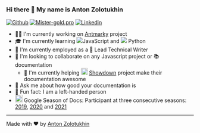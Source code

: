 ### Hi there 👋 My name is Anton Zolotukhin

[![Github](https://img.shields.io/badge/-Github-000?style=flat&logo=Github&logoColor=white)](https://github.com/bandantonio)
[![Mister-gold.pro](https://img.shields.io/badge/-mister&#8211;gold.pro-blue?style=flat&logo=Hexo&logoColor=white)](https://mister-gold.pro)
[![Linkedin](https://img.shields.io/badge/-LinkedIn-blue?style=flat&logo=Linkedin&logoColor=white)](https://www.linkedin.com/in/bandantonio/)

- 👨‍💻 I'm currently working on [Antmarky][antmarky] project
- 🎓 I'm currently learning <img src="https://img.icons8.com/color/25/000000/javascript--v1.png"/>JavaScript and <img src="https://img.icons8.com/color/25/000000/python--v1.png"/> Python
- 🏢 I'm currently employed as a 📝 Lead Technical Writer
- 🤝 I'm looking to collaborate on any Javascript project or 📚 documentation
  - 💁 I'm currently helping <img width="18" src="https://avatars.githubusercontent.com/u/2754978?s=200&v=4" /> [Showdown][showdown] project make their documentation awesome
- 💬 Ask me about how good your documentation is
- 👻 Fun fact: I am a left-handed person
- <img width=20 src="https://developers.google.com/season-of-docs/images/SeasonofDocs_Icon_Grey_300ppi_trimmed.png" /> Google Season of Docs: Participant at three consecutive seasons: [2019][gsod-2019], [2020][gsod-2020] and [2021][gsod-2021]

[antmarky]: https://github.com/bandantonio/antmarky
[gsod-2019]: https://developers.google.com/season-of-docs/docs/2019/participants
[gsod-2020]: https://developers.google.com/season-of-docs/docs/2020/participants
[gsod-2021]: https://mister-gold.pro/posts/season-of-docs-2021/
[showdown]: https://github.com/showdownjs

----

Made with ❤️ by [Anton Zolotukhin](https://github.com/bandantonio)
